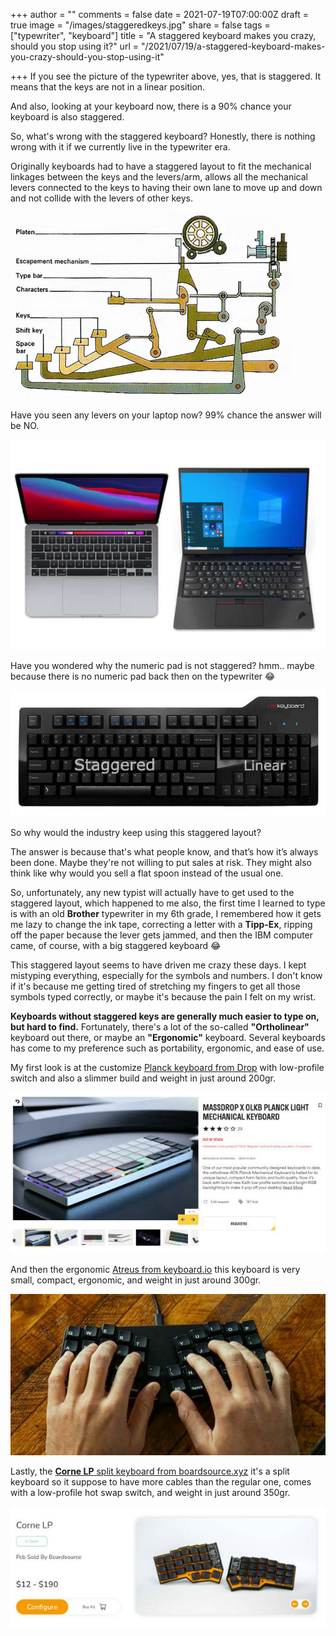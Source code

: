 +++
author = ""
comments = false
date = 2021-07-19T07:00:00Z
draft = true
image = "/images/staggeredkeys.jpg"
share = false
tags = ["typewriter", "keyboard"]
title = "A staggered keyboard makes you crazy, should you stop using it?"
url = "/2021/07/19/a-staggered-keyboard-makes-you-crazy-should-you-stop-using-it"

+++
If you see the picture of the typewriter above, yes, that is staggered. It means that the keys are not in a linear position.

And also, looking at your keyboard now, there is a 90% chance your keyboard is also staggered.

So, what's wrong with the staggered keyboard? Honestly, there is nothing wrong with it if we currently live in the typewriter era.

Originally keyboards had to have a staggered layout to fit the mechanical linkages between the keys and the levers/arm, allows all the mechanical levers connected to the keys to having their own lane to move up and down and not collide with the levers of other keys.

![](/images/typewriter_keys.jpeg)

Have you seen any levers on your laptop now? 99% chance the answer will be NO.

![laptop](/images/laptop.jpg "laptop")

Have you wondered why the numeric pad is not staggered? hmm.. maybe because there is no numeric pad back then on the typewriter 😂

![keebfullzie](/images/fullsizekeeb.jpg)

So why would the industry keep using this staggered layout?

The answer is because that's what people know, and that’s how it’s always been done.  Maybe they're not willing to put sales at risk. They might also think like why would you sell a flat spoon instead of the usual one.

So, unfortunately, any new typist will actually have to get used to the staggered layout, which happened to me also, the first time I learned to type is with an old **Brother** typewriter in my 6th grade, I remembered how it gets me lazy to change the ink tape, correcting a letter with a **Tipp-Ex**, ripping off the paper because the lever gets jammed, and then the IBM computer came, of course, with a big staggered keyboard 😂

This staggered layout seems to have driven me crazy these days. I kept mistyping everything, especially for the symbols and numbers. I don't know if it's because me getting tired of stretching my fingers to get all those symbols typed correctly, or maybe it's because the pain I felt on my wrist.

**Keyboards without staggered keys are generally much easier to type on, but hard to find.** Fortunately, there's a lot of the so-called **"Ortholinear"** keyboard out there, or maybe an **"Ergonomic"** keyboard. Several keyboards has come to my preference such as portability, ergonomic, and ease of use.

My first look is at the customize [Planck keyboard from Drop](https://drop.com/buy/massdrop-x-olkb-planck-light-mechanical-keyboard) with low-profile switch and also a slimmer build and weight in just around 200gr.

![](/images/massdropplanck.jpg)

And then the ergonomic [Atreus from keyboard.io](https://shop.keyboard.io/products/keyboardio-atreus "atreus") this keyboard is very small, compact, ergonomic, and weight in just around 300gr.

![](/images/atreuskeeb.jpg)

Lastly, the [**Corne LP** split keyboard from boardsource.xyz](https://boardsource.xyz/store/5f2efc462902de7151495057 "cornelp")  it's a split keyboard so it suppose to have more cables than the regular one, comes with a low-profile hot swap switch, and weight in just around 350gr.

![](/images/cornelp.jpg)